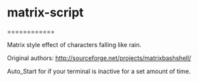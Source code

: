 # matrix-script
============

Matrix style effect of characters falling like rain.

Original authors: http://sourceforge.net/projects/matrixbashshell/

Auto_Start for if your terminal is inactive for a set amount of time.
